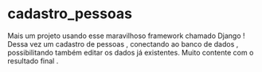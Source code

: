 # cadastro_pessoas
Mais um projeto usando esse maravilhoso framework chamado Django ! Dessa vez um cadastro de pessoas , conectando ao banco de dados , possibilitando também editar os dados
já existentes. Muito contente com o resultado final . 
